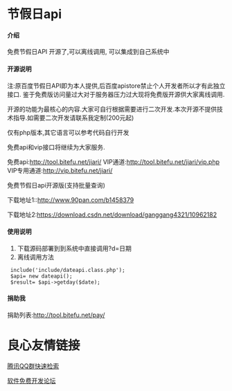 # 节假日api

#### 介绍
免费节假日API 开源了,可以离线调用, 可以集成到自己系统中

#### 开源说明

注:原百度节假日API即为本人提供,后百度apistore禁止个人开发者所以才有此独立接口.
鉴于免费版访问量过大对于服务器压力过大现将免费版开源供大家离线调用.

开源的功能为最核心的内容.大家可自行根据需要进行二次开发.本次开源不提供技术指导.如需要二次开发请联系我定制(200元起)

仅有php版本,其它语言可以参考代码自行开发

免费api和vip接口将继续为大家服务.

免费api:http://tool.bitefu.net/jiari/
VIP通道:http://tool.bitefu.net/jiari/vip.php
VIP专用通道:http://vip.bitefu.net/jiari/

免费节假日api开源版(支持批量查询)

下载地址1::http://www.90pan.com/b1458379

下载地址2:https://download.csdn.net/download/ganggang4321/10962182

#### 使用说明

1. 下载源码部署到到系统中直接调用?d=日期
2. 离线调用方法

```
 include('include/dateapi.class.php');
 $api= new dateapi();
 $result= $api->getday($date);
```

#### 捐助我

捐助列表:http://tool.bitefu.net/pay/

           

 # 良心友情链接

[腾讯QQ群快速检索](http://u.720life.cn/s/8cf73f7c)

[软件免费开发论坛](http://u.720life.cn/s/bbb01dc0)